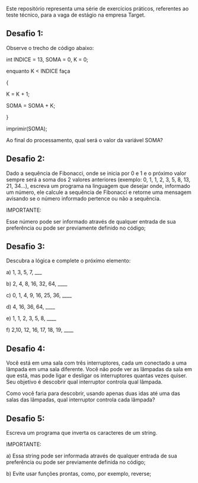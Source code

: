 Este repositório representa uma série de exercícios práticos, referentes ao teste técnico, para a vaga de estágio na empresa Target.

## Desafio 1:

Observe o trecho de código abaixo:

int INDICE = 13, SOMA = 0, K = 0;

enquanto K < INDICE faça

{

K = K + 1;

SOMA = SOMA + K;

}

imprimir(SOMA);

Ao final do processamento, qual será o valor da variável SOMA?

## Desafio 2:

Dado a sequência de Fibonacci, onde se inicia por 0 e 1 e o próximo valor sempre será a soma dos 2 valores anteriores (exemplo: 0, 1, 1, 2, 3, 5, 8, 13, 21, 34...), escreva um programa na linguagem que desejar onde, informado um número, ele calcule a sequência de Fibonacci e retorne uma mensagem avisando se o número informado pertence ou não a sequência.

IMPORTANTE:

Esse número pode ser informado através de qualquer entrada de sua preferência ou pode ser previamente definido no código;

## Desafio 3:

Descubra a lógica e complete o próximo elemento:

a) 1, 3, 5, 7, \_\_\_

b) 2, 4, 8, 16, 32, 64, \_\_\_\_

c) 0, 1, 4, 9, 16, 25, 36, \_\_\_\_

d) 4, 16, 36, 64, \_\_\_\_

e) 1, 1, 2, 3, 5, 8, \_\_\_\_

f) 2,10, 12, 16, 17, 18, 19, \_\_\_\_

## Desafio 4:

Você está em uma sala com três interruptores, cada um conectado a uma lâmpada em uma sala diferente. Você não pode ver as lâmpadas da sala em que está, mas pode ligar e desligar os interruptores quantas vezes quiser. Seu objetivo é descobrir qual interruptor controla qual lâmpada.

Como você faria para descobrir, usando apenas duas idas até uma das salas das lâmpadas, qual interruptor controla cada lâmpada?

## Desafio 5:

Escreva um programa que inverta os caracteres de um string.

IMPORTANTE:

a) Essa string pode ser informada através de qualquer entrada de sua preferência ou pode ser previamente definida no código;

b) Evite usar funções prontas, como, por exemplo, reverse;
